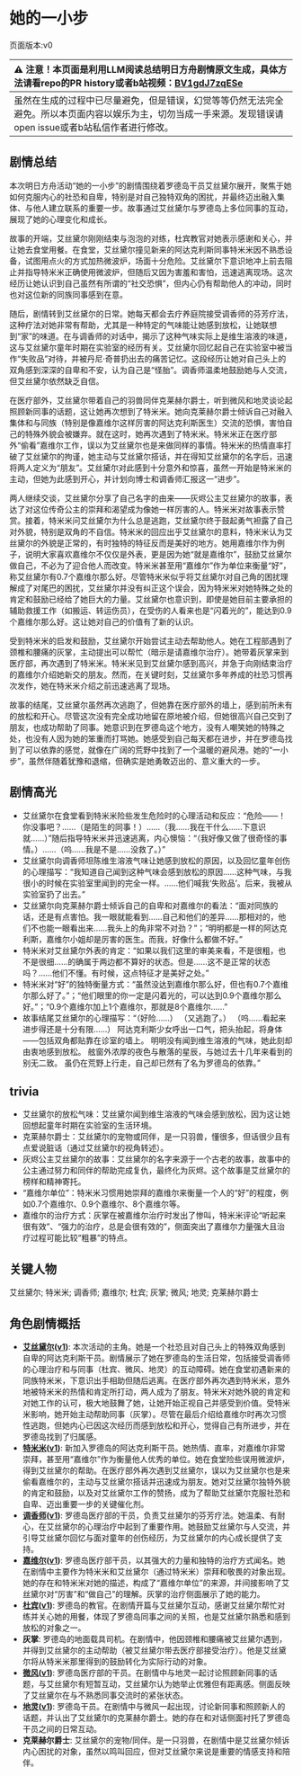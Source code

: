 # 她的一小步
页面版本:v0
 

| :warning: 注意！本页面是利用LLM阅读总结明日方舟剧情原文生成，具体方法请看repo的PR history或者b站视频：[BV1gdJ7zqESe](https://www.bilibili.com/video/BV1gdJ7zqESe/)         |
|:----------------------------|
| 虽然在生成的过程中已尽量避免，但是错误，幻觉等等仍然无法完全避免。所以本页面内容以娱乐为主，切勿当成一手来源。发现错误请open issue或者b站私信作者进行修改。|



## 剧情总结
本次明日方舟活动“她的一小步”的剧情围绕着罗德岛干员艾丝黛尔展开，聚焦于她如何克服内心的社恐和自卑，特别是对自己独特双角的困扰，并最终迈出融入集体、与他人建立联系的重要一步。故事通过艾丝黛尔与罗德岛上多位同事的互动，展现了她的心理变化和成长。

故事的开端，艾丝黛尔刚刚结束与泡泡的对练，杜宾教官对她表示感谢和关心，并让她去食堂用餐。在食堂，艾丝黛尔撞见新来的阿达克利斯同事特米米因不熟悉设备，试图用点火的方式加热微波炉，场面十分危险。艾丝黛尔下意识地冲上前去阻止并指导特米米正确使用微波炉，但随后又因为害羞和害怕，迅速逃离现场。这次经历让她认识到自己虽然有所谓的“社交恐惧”，但内心仍有帮助他人的冲动，同时也对这位新的同族同事感到在意。

随后，剧情转到艾丝黛尔的日常。她每天都会去疗养庭院接受调香师的芬芳疗法，这种疗法对她非常有帮助，尤其是一种特定的气味能让她感到放松，让她联想到“家”的味道。在与调香师的对话中，揭示了这种气味实际上是维生溶液的味道，这与艾丝黛尔童年时期在实验室的经历有关。艾丝黛尔回忆起自己在实验室中被当作“失败品”对待，并被丹尼·奇普扔出去的痛苦记忆。这段经历让她对自己头上的双角感到深深的自卑和不安，认为自己是“怪胎”。调香师温柔地鼓励她与人交流，但艾丝黛尔依然缺乏自信。

在医疗部外，艾丝黛尔带着自己的羽兽同伴克莱赫尔爵士，听到微风和地灵谈论起照顾新同事的话题，这让她再次想到了特米米。她向克莱赫尔爵士倾诉自己对融入集体和与同族（特别是像嘉维尔这样厉害的阿达克利斯医生）交流的恐惧，害怕自己的特殊外貌会被嫌弃。就在这时，她再次遇到了特米米。特米米正在医疗部外“偷看”嘉维尔工作，误以为艾丝黛尔也是来做同样的事情。特米米的热情直率打破了艾丝黛尔的拘谨，她主动与艾丝黛尔搭话，并在得知艾丝黛尔的名字后，迅速将两人定义为“朋友”。艾丝黛尔对此感到十分意外和惊喜，虽然一开始是特米米的主动，但她为此感到开心，并计划向博士和调香师汇报这一“进步”。

两人继续交谈，艾丝黛尔分享了自己名字的由来——灰烬公主艾丝黛尔的故事，表达了对这位传奇公主的崇拜和渴望成为像她一样厉害的人。特米米对故事表示赞赏。接着，特米米问艾丝黛尔为什么总是逃跑，艾丝黛尔终于鼓起勇气袒露了自己对外貌，特别是双角的不自信。特米米的回应出乎艾丝黛尔的意料，特米米认为艾丝黛尔的外貌是正常的，有时独特的特征反而是美好的地方。她用嘉维尔作为例子，说明大家喜欢嘉维尔不仅仅是外表，更是因为她“就是嘉维尔”，鼓励艾丝黛尔做自己，不必为了迎合他人而改变。特米米甚至用“嘉维尔”作为单位来衡量“好”，称艾丝黛尔有0.7个嘉维尔那么好。尽管特米米似乎将艾丝黛尔对自己角的困扰理解成了对尾巴的困扰，艾丝黛尔并没有纠正这个误会，因为特米米对她特殊之处的肯定和鼓励已经给了她巨大的力量。艾丝黛尔也意识到，即使是她目前主要承担的辅助救援工作（如搬运、转运伤员），在受伤的人看来也是“闪着光的”，能达到0.9个嘉维尔那么好。这让她对自己的价值有了新的认识。

受到特米米的启发和鼓励，艾丝黛尔开始尝试主动去帮助他人。她在工程部遇到了颈椎和腰痛的灰掌，主动提出可以帮忙（暗示是请嘉维尔治疗）。她带着灰掌来到医疗部，再次遇到了特米米。特米米见到艾丝黛尔感到高兴，并急于向刚结束治疗的嘉维尔介绍她新交的朋友。然而，在关键时刻，艾丝黛尔多年养成的社恐习惯再次发作，她在特米米介绍之前迅速逃离了现场。

故事的结尾，艾丝黛尔虽然再次逃跑了，但她靠在医疗部外的墙上，感到前所未有的放松和开心。尽管这次没有完全成功地留在原地被介绍，但她很高兴自己交到了朋友，也成功帮助了同事。她意识到在罗德岛这个地方，没有人嘲笑她的特殊之处，也没有人因为她的笨重而打骂她。她感受到自己每天都在进步，并在罗德岛找到了可以依靠的感觉，就像在广阔的荒野中找到了一个温暖的避风港。她的“一小步”，虽然伴随着犹豫和退缩，但确实是她勇敢迈出的、意义重大的一步。
## 剧情高光
- 艾丝黛尔在食堂看到特米米险些发生危险时的心理活动和反应：“危险——！你没事吧？……（是陌生的同事！）……（我......我在干什么......下意识就......）”随后指导特米米并迅速逃离，内心懊恼：“（我好像又做了很奇怪的事情。）……（呜......我是不是......没救了。）”
- 艾丝黛尔向调香师坦陈维生溶液气味让她感到放松的原因，以及回忆童年创伤的心理描写：“我知道自己闻到这种气味会感到放松的原因......这种气味，与我很小的时候在实验室里闻到的完全一样。……他们喊我‘失败品’。后来，我被从实验室扔了出去。”
- 艾丝黛尔向克莱赫尔爵士倾诉自己的自卑和对嘉维尔的看法：“面对同族的话，还是有点害怕。我一眼就能看到......自己和他们的差异......那相对的，他们不也能一眼看出来......我头上的角非常不对劲？”；“明明都是一样的阿达克利斯，嘉维尔小姐却是厉害的医生。而我，好像什么都做不好。”
- 特米米对艾丝黛尔外表的肯定：“如果以我们这里的审美来看，不是很粗，也不是很细......的确属于两边都不算好的状态。但是......这不是正常的状态吗？……他们不懂。有时候，这点特征才是美好之处。”
- 特米米对“好”的独特衡量方式：“虽然没达到嘉维尔那么好，但也有0.7个嘉维尔那么好了。”；“他们眼里的你一定是闪着光的，可以达到0.9个嘉维尔那么好。”；“0.9个嘉维尔加上1个嘉维尔，那就是8个嘉维尔......”
- 故事结尾艾丝黛尔的心理描写：“（好险......） （又逃跑了。） （呜......看起来进步得还是十分有限......） 阿达克利斯少女呼出一口气，把头抬起，将身体——包括双角都贴靠在诊室的墙上。 明明没有闻到维生溶液的气味，她此刻却由衷地感到放松。 舷窗外浓厚的夜色与散落的星辰，与她过去十几年来看到的别无二致。 虽仍在荒野上行走，自己却已然有了名为罗德岛的依靠。”
## trivia
- 艾丝黛尔的放松气味：艾丝黛尔闻到维生溶液的气味会感到放松，因为这让她回想起童年时期在实验室的生活环境。
- 克莱赫尔爵士：艾丝黛尔的宠物或同伴，是一只羽兽，懂很多，但话很少且有点爱说脏话（通过艾丝黛尔的视角转述）。
- 灰烬公主艾丝黛尔的故事：艾丝黛尔的名字来源于一个古老的故事，故事中的公主通过努力和同伴的帮助完成复仇，最终化为灰烬。这个故事是艾丝黛尔的榜样和精神寄托。
- “嘉维尔单位”：特米米习惯用她崇拜的嘉维尔来衡量一个人的“好”的程度，例如0.7个嘉维尔、0.9个嘉维尔、8个嘉维尔等。
- 嘉维尔的治疗方式：灰掌在被嘉维尔治疗时发出了惨叫，特米米评论“听起来很有效”、“强力的治疗，总是会很有效的”，侧面突出了嘉维尔力量强大且治疗过程可能比较“粗暴”的特点。
## 关键人物
艾丝黛尔; 特米米; 调香师; 嘉维尔; 杜宾; 灰掌; 微风; 地灵; 克莱赫尔爵士
## 角色剧情概括
-   **[艾丝黛尔](../char_v3/char_127_estell.md)([v1](../chars/char_127_estell.md))**: 本次活动的主角。她是一个社恐且对自己头上的特殊双角感到自卑的阿达克利斯干员。剧情展示了她在罗德岛的生活日常，包括接受调香师的心理治疗和与同事（杜宾、微风、地灵）的互动障碍。她在食堂初遇新来的同族特米米，下意识出手相助但随后逃离。在医疗部外再次遇到特米米，意外地被特米米的热情和肯定所打动，两人成为了朋友。特米米对她外貌的肯定和对她工作的认可，极大地鼓舞了她，让她开始正视自己并感受到价值。受特米米影响，她开始主动帮助同事（灰掌）。尽管在最后介绍给嘉维尔时再次习惯性逃跑，但她内心已因这次经历而感到放松和开心，觉得自己有所进步，并在罗德岛找到了归属感。
-   **[特米米](../char_v3/char_411_tomimi.md)([v1](../chars/char_411_tomimi.md))**: 新加入罗德岛的阿达克利斯干员。她热情、直率，对嘉维尔非常崇拜，甚至用“嘉维尔”作为衡量他人优秀的单位。她在食堂险些误用微波炉，得到艾丝黛尔的帮助。在医疗部外再次遇到艾丝黛尔，误以为艾丝黛尔也是来偷看嘉维尔的，主动与艾丝黛尔搭话并迅速成为朋友。她对艾丝黛尔独特外貌的肯定和鼓励，以及对艾丝黛尔工作的赞扬，成为了帮助艾丝黛尔克服社恐和自卑、迈出重要一步的关键催化剂。
-   **[调香师](../char_v3/char_181_flower.md)([v1](../chars/char_181_flower.md))**: 罗德岛医疗部的干员，负责艾丝黛尔的芬芳疗法。她温柔、有耐心，在艾丝黛尔的心理治疗中起到了重要作用。她鼓励艾丝黛尔与人交流，并引导艾丝黛尔回忆与面对童年的创伤经历，为艾丝黛尔的内心成长提供了支持。
-   **[嘉维尔](../char_v3/char_187_ccheal.md)([v1](../chars/char_187_ccheal.md))**: 罗德岛医疗部干员，以其强大的力量和独特的治疗方式闻名。她在剧情中主要作为特米米和艾丝黛尔（通过特米米）崇拜和敬畏的对象出现。她的存在和特米米对她的描述，构成了“嘉维尔单位”的来源，并间接影响了艾丝黛尔对“厉害”和“做自己”的理解。灰掌的治疗侧面展示了她的能力。
-   **[杜宾](../char_v3/char_130_doberm.md)([v1](../chars/char_130_doberm.md))**: 罗德岛的教官。在剧情开篇与艾丝黛尔互动，感谢艾丝黛尔帮忙对练并关心她的用餐，体现了罗德岛同事之间的关照，也是艾丝黛尔熟悉和感到放松的对象之一。
-   **灰掌**: 罗德岛的地面载具司机。在剧情中，他因颈椎和腰痛被艾丝黛尔遇到，并得到艾丝黛尔的主动帮助（被艾丝黛尔带去医疗部接受治疗）。他是艾丝黛尔将从特米米那里得到的鼓励转化为实际行动的对象。
-   **[微风](../char_v3/char_275_breeze.md)([v1](../chars/char_275_breeze.md))**: 罗德岛医疗部的干员。在剧情中与地灵一起讨论照顾新同事的话题，与艾丝黛尔有短暂互动，艾丝黛尔认为她举止优雅但有距离感。侧面反映了艾丝黛尔在与不熟悉同事交流时的紧张状态。
-   **[地灵](../char_v3/char_183_skgoat.md)([v1](../chars/char_183_skgoat.md))**: 罗德岛干员。在剧情中与微风一起出现，讨论新同事和照顾新人的话题，并认出了艾丝黛尔的克莱赫尔爵士。她的存在和对话侧面衬托了罗德岛干员之间的日常互动。
-   **克莱赫尔爵士**: 艾丝黛尔的宠物/同伴。是一只羽兽，在剧情中是艾丝黛尔倾诉内心困扰的对象，虽然以鸣叫回应，但对艾丝黛尔来说是重要的情感支持和陪伴。